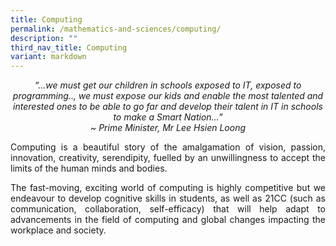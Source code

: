 ```yaml
---
title: Computing
permalink: /mathematics-and-sciences/computing/
description: ""
third_nav_title: Computing
variant: markdown
---
```

<div align="justify">

<p></p><center><i>
“…we must get our children in schools exposed to IT, exposed to programming.., we must expose our kids and enable the most talented and interested ones to be able to go far and develop their talent in IT in schools to make a Smart Nation…”<br>
	~&nbsp;Prime Minister, Mr Lee Hsien Loong</i></center><p></p>

<p>
Computing is a beautiful story of the amalgamation of vision, passion, innovation, creativity, serendipity, fuelled by an unwillingness to accept the limits of the human minds and bodies. </p>

<p>
The fast-moving, exciting world of computing is highly competitive but we endeavour to develop cognitive skills in students, as well as 21CC (such as communication, collaboration, self-efficacy) that will help adapt to advancements in the field of computing and global changes impacting the workplace and society.</p></div>